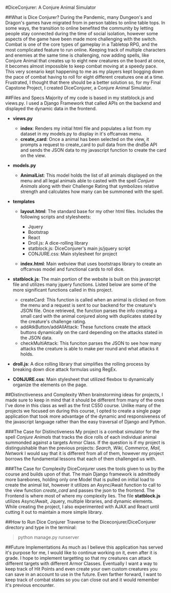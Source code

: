 #DiceConjurer: A Conjure Animal Simulator

##What is Dice Conjurer?
During the Pandemic, many Dungeon's and Dragon's games have migrated from in person tables to online table tops. In some ways, the transition to online benefited the community by letting people stay connected during the time of social isolation, however some aspects of the game have been made more challenging with the switch. Combat is one of the core types of gameplay in a Tabletop RPG, and the most complicated feature to run online. Keeping track of multiple characters and enemies at the same time is challenging, now adding spells, like Conjure Animal that creates up to eight new creatures on the board at once, it becomes almost impossible to keep combat moving at a speedy pace. This very scenario kept happening to me as my players kept bogging down the pace of combat having to roll for eight different creatures one at a time. Frustrated, I thought that there should be a better solution so, for my Final Capstone Project, I created DiceConjurer, a Conjure Animal Simulator.

##Files and Specs
Majority of my code is based in my statblock.js and views.py. I used a Django Framework that called APIs on the backend and displayed the dynamic data in the frontend. 

- **views.py** 
  - **index**: Renders my initial html file and populates a list from my dataset in my models.py to display in it's offcanvas menu. 
  - **create_card**: Once a animal has been selected on the view, it prompts a request to create_card to pull data from the dnd5e API and sends the JSON data to my javascript function to create the card on the view.

- **models.py**
    - **AnimalList**: This model holds the list of all animals displayed on the menu and all legal animals able to casted with the spell *Conjure Animals* along with their Challenge Rating that symbolizes relative strength and calculates how many can be summoned with the spell. 

- **templates**
    - **layout.html**: The standard base for my other html files. Includes the following scripts and stylesheets:
      - Jquery
      - Bootstrap
      - React
      - Droll.js: A dice-rolling library
      - statblock.js: DiceConjurer's main js/jquery script
      - CONJURE.css: Main stylesheet for project

    - **index.html**: Main webview that uses bootstraps library to create an offcanvas model and functional cards to roll dice.

- **statblock.js**: The main portion of the website is built on this javascript file and utilizes many jquery functions. Listed below are some of the more significant functions called in this project.
  - createCard: This function is called when an animal is clicked on from the menu and a request is sent to our backend for the creature's JSON file. Once retrieved, the function parses the info creating a small card with the animal conjured along with duplicates stated by the creature's challenge rating. 
  - addAtkButton/addAllAttack: These functions create the attack buttons dynamically on the card depending on the attacks stated in the JSON data.
  - checkMultiAttack: This funciton parses the JSON to see how many attacks the creature is able to make per round and what attacks it holds.

- **droll.js**: A dice rolling library that simplifies the rolling process by breaking down dice attack formulas using RegEx. 

- **CONJURE.css**: Main stylesheet that utilized flexbox to dynamically organize the elements on the page.


##Distinctiveness and Complexity
When brainstorming ideas for projects, I made sure to keep in mind that it should be different from many of the ones I've done in this class as well as the first CS50 course. Unlike many of the projects we focused on during this course, I opted to create a single page application that took more advantage of the dynamic and responsiveness of the javascript language rather than the easy traversal of Django and Python.

###The Case for Distinctiveness
My project is a combat simulator for the spell *Conjure Animals* that tracks the dice rolls of each individual animal summonded against a targets Armor Class. If the question is if my project is distinguishable than the previous projects: *Search, Wiki, Commerce, Mail, Network* I would say that it is different from all of them, however my project borrows the fundamental lessons that each of them challenged us with. 

###The Case for Complexity
DiceConjurer uses the tools given to us by the course and builds upon of that. The main Django framework is admittedly more barebones, holding only one Model that is pulled on initial load to create the animal list, however it utilizes an Async/Await function to call to the view function *create_card* and passes the json to the frontend. The Frontend is where most of where my complexity lies. The file **statblock.js** utilizes Async/Await, Jquery, multiple libraries, and dynamic elements. While creating the project, I also experimented with AJAX and React until cutting it out to maintain a more simple library. 

##How to Run Dice Conjurer
Traverse to the Diceconjurer/DiceConjurer directory and type in the terminal: 
>python manage.py runserver

##Future Implementations
As much as I believe this application has served it's purpose for me, I would like to continue working on it, even after it is grade. I hope to implement targetting so that my creatures can attack different targets with different Armor Classes. Eventually I want a way to keep track of Hit Points and even create your own custom creatures you can save in an account to use in the future. Even farther forward, I want to keep track of combat states so you can close out and it would remember it's previous encounter.



